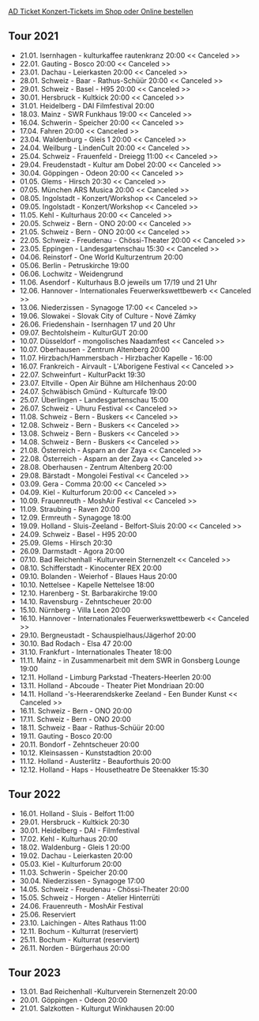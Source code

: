 [AD Ticket Konzert-Tickets im Shop oder Online bestellen](http://www.adticket.de/Sedaa.html) 

## Tour 2021
- 21.01. Isernhagen - kulturkaffee rautenkranz 20:00 << Canceled >>
- 22.01. Gauting - Bosco 20:00 << Canceled >>
- 23.01. Dachau - Leierkasten 20:00 << Canceled >>
- 28.01. Schweiz - Baar - Rathus-Schüür 20:00 << Canceled >>
- 29.01. Schweiz - Basel - H95 20:00 << Canceled >>
- 30.01. Hersbruck - Kultkick 20:00 << Canceled >>
- 31.01. Heidelberg - DAI Filmfestival 20:00
- 18.03. Mainz - SWR Funkhaus 19:00 << Canceled >>
- 16.04. Schwerin - Speicher 20:00 << Canceled >>
- 17.04. Fahren 20:00 << Canceled >>
- 23.04. Waldenburg - Gleis 1 20:00 << Canceled >>
- 24.04. Weilburg - LindenCult 20:00 << Canceled >>
- 25.04. Schweiz - Frauenfeld - Dreiegg 11:00 << Canceled >>
- 29.04. Freudenstadt - Kultur am Dobel 20:00 << Canceled >>
- 30.04. Göppingen - Odeon 20:00 << Canceled >>
- 01.05. Glems - Hirsch 20:30 << Canceled >>
- 07.05. München ARS Musica 20:00 << Canceled >>
- 08.05. Ingolstadt - Konzert/Workshop << Canceled >>
- 09.05. Ingolstadt - Konzert/Workshop << Canceled >>
- 11.05. Kehl - Kulturhaus 20:00  << Canceled >>
- 20.05. Schweiz - Bern - ONO 20:00  << Canceled >>
- 21.05. Schweiz - Bern - ONO 20:00  << Canceled >>
- 22.05. Schweiz - Freudenau - Chössi-Theater 20:00 << Canceled >>
- 23.05. Eppingen - Landesgartenschau 15:30  << Canceled >>
- 04.06. Reinstorf - One World Kulturzentrum 20:00
- 05.06. Berlin - Petruskirche 19:00
- 06.06. Lochwitz - Weidengrund 
- 11.06. Asendorf - Kulturhaus B.O jeweils um 17/19 und 21 Uhr
- 12.06. Hannover - Internationales Feuerwerkswettbewerb << Canceled >>
- 13.06. Niederzissen - Synagoge 17:00 << Canceled >>
- 19.06. Slowakei - Slovak City of Culture - Nové Zámky 
- 26.06. Friedenshain - Isernhagen 17 und 20 Uhr
- 09.07. Bechtolsheim - KulturGUT 20:00
- 10.07. Düsseldorf - mongolisches Naadamfest  << Canceled >>
- 10.07. Oberhausen - Zentrum Altenberg 20:00
- 11.07. Hirzbach/Hammersbach - Hirzbacher Kapelle - 16:00
- 16.07. Frankreich - Airvault - L'Aborigene Festival << Canceled >>
- 22.07. Schweinfurt - KulturPackt 19:30
- 23.07. Eltville - Open Air Bühne am Hilchenhaus 20:00 
- 24.07. Schwäbisch Gmünd - Kulturcafe 19:00 
- 25.07. Überlingen - Landesgartenschau 15:00
- 26.07. Schweiz - Uhuru Festival << Canceled >>
- 11.08. Schweiz - Bern - Buskers << Canceled >>
- 12.08. Schweiz - Bern - Buskers << Canceled >>
- 13.08. Schweiz - Bern - Buskers << Canceled >>
- 14.08. Schweiz - Bern - Buskers << Canceled >>
- 21.08. Österreich - Asparn an der Zaya << Canceled >>
- 22.08. Österreich - Asparn an der Zaya << Canceled >>
- 28.08. Oberhausen - Zentrum Altenberg 20:00
- 29.08. Bärstadt - Mongolei Festival << Canceled >>
- 03.09. Gera - Comma 20:00 << Canceled >>
- 04.09. Kiel - Kulturforum 20:00 << Canceled >>
- 10.09. Frauenreuth - MoshAir Festival << Canceled >>
- 11.09. Straubing - Raven 20:00 
- 12.09. Ermreuth - Synagoge 18:00
- 19.09. Holland - Sluis-Zeeland - Belfort-Sluis 20:00  << Canceled >>
- 24.09. Schweiz - Basel - H95 20:00 
- 25.09. Glems - Hirsch 20:30
- 26.09. Darmstadt - Agora 20:00 
- 07.10. Bad Reichenhall -Kulturverein Sternenzelt << Canceled >>
- 08.10. Schifferstadt - Kinocenter REX 20:00
- 09.10. Bolanden - Weierhof - Blaues Haus 20:00
- 10.10. Nettelsee - Kapelle Nettelsee 18:00
- 12.10. Harenberg - St. Barbarakirche 19:00
- 14.10. Ravensburg - Zehntscheuer 20:00
- 15.10. Nürnberg - Villa Leon 20:00 
- 16.10. Hannover - Internationales Feuerwerkswettbewerb << Canceled >>
- 29.10. Bergneustadt - Schauspielhaus/Jägerhof 20:00
- 30.10. Bad Rodach - Elsa 47 20:00
- 31.10. Frankfurt - Internationales Theater 18:00
- 11.11. Mainz - in Zusammenarbeit mit dem SWR in Gonsberg Lounge 19:00
- 12.11. Holland - Limburg Parkstad -Theaters-Heerlen 20:00
- 13.11. Holland - Abcoude - Theater Piet Mondriaan 20:00 
- 14.11. Holland -'s-Heerarendskerke Zeeland - Een Bunder Kunst << Canceled >>
- 16.11. Schweiz - Bern - ONO 20:00  
- 17.11. Schweiz - Bern - ONO 20:00  
- 18.11. Schweiz - Baar - Rathus-Schüür 20:00 
- 19.11. Gauting - Bosco 20:00
- 20.11. Bondorf - Zehntscheuer 20:00
- 10.12. Kleinsassen - Kunststadtion 20:00
- 11.12. Holland - Austerlitz - Beauforthuis 20:00
- 12.12. Holland - Haps - Housetheatre De Steenakker 15:30

## Tour 2022
- 16.01. Holland - Sluis - Belfort 11:00
- 29.01. Hersbruck - Kultkick 20:30
- 30.01. Heidelberg - DAI - Filmfestival
- 17.02. Kehl - Kulturhaus 20:00  
- 18.02. Waldenburg - Gleis 1 20:00 
- 19.02. Dachau - Leierkasten 20:00
- 05.03. Kiel - Kulturforum 20:00 
- 11.03. Schwerin - Speicher 20:00 
- 30.04. Niederzissen - Synagoge 17:00
- 14.05. Schweiz - Freudenau - Chössi-Theater 20:00
- 15.05. Schweiz - Horgen - Atelier Hinterrüti
- 24.06. Frauenreuth - MoshAir Festival
- 25.06. Reserviert
- 23.10. Laichingen - Altes Rathaus 11:00
- 12.11. Bochum - Kulturrat (reserviert)
- 25.11. Bochum - Kulturrat (reserviert)
- 26.11. Norden - Bürgerhaus 20:00

## Tour 2023
- 13.01. Bad Reichenhall -Kulturverein Sternenzelt 20:00
- 20.01. Göppingen - Odeon 20:00 
- 21.01. Salzkotten - Kulturgut Winkhausen 20:00
